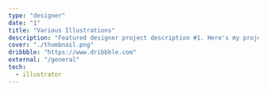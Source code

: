 ```yaml
---
type: "designer"
date: "1"
title: "Various Illustrations"
description: "Featured designer project description #1. Here's my project I hope you like it!"
cover: "./thumbnail.png"
dribbble: "https://www.dribbble.com"
external: "/general"
tech:
  - illustrator
---
```

